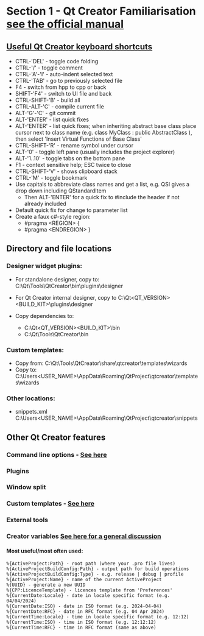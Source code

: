 # Section 1 - Qt Creator Familiarisation [see the official manual](https://doc.qt.io/qtcreator/index.html)

## [Useful Qt Creator keyboard shortcuts](https://doc.qt.io/qtcreator/creator-keyboard-shortcuts.html)
- CTRL-'DEL' - toggle code folding
- CTRL-'/' - toggle comment
- CTRL-'A'-'I' - auto-indent selected text
- CTRL-'TAB' - go to previously selected file
- F4 - switch from hpp to cpp or back
- SHIFT-'F4' - switch to UI file and back
- CTRL-SHIFT-'B' - build all
- CTRL-ALT-'C' - compile current file
- ALT-'G'-'C' - git commit
- ALT-'ENTER' - list quick fixes
- ALT-'ENTER' - list quick fixes; when inheriting abstract base class place cursor next to class name (e.g. class MyClass : public AbstractClass <CURSOR/>), then select 'Insert Virtual Functions of Base Class'
- CTRL-SHIFT-'R' - rename symbol under cursor
- ALT-'0' - toggle left pane (usually includes the project explorer)
- ALT-'1..10' - toggle tabs on the bottom pane
- F1 - context sensitive help; ESC twice to close
- CTRL-SHIFT-'V' - shows clipboard stack
- CTRL-'M' - toggle bookmark
- Use capitals to abbreviate class names and get a list, e.g. QSI gives a drop down including QStandardItem
	- Then ALT-'ENTER' for a quick fix to #include the header if not already included
- Default quick fix for change to parameter list
- Create a faux c#-style region:
	- #pragma <REGION\> {
	- #pragma <ENDREGION\> }
 
## Directory and file locations
### Designer widget plugins:
- For standalone designer, copy to: C:\Qt\Tools\QtCreator\bin\plugins\designer
- For Qt Creator internal designer, copy to C:\Qt\<QT\_VERSION\>\<BUILD\_KIT\>\plugins\designer

- Copy dependencies to:
	- C:\Qt\<QT\_VERSION\>\<BUILD_KIT\>\bin
	- C:\Qt\Tools\QtCreator\bin

### Custom templates:
- Copy from: C:\Qt\Tools\QtCreator\share\qtcreator\templates\wizards
- Copy to: C:\Users\<USER_NAME\>\AppData\Roaming\QtProject\qtcreator\templates\wizards

### Other locations:
- snippets.xml C:\Users\<USER\_NAME\>\AppData\Roaming\QtProject\qtcreator\snippets

## Other Qt Creator features
### Command line options - [See here](https://doc.qt.io/qtcreator/creator-cli.html)
### Plugins
### Window split
### Custom templates - [See here](https://doc.qt.io/qtcreator/creator-project-wizards.html)
### External tools
### Creator variables [See here for a general discussion](https://doc.qt.io/qtcreator/creator-how-to-use-qtc-variables.html)
#### Most useful/most often used:
    %{ActiveProject:Path} - root path (where your .pro file lives)
    %{ActiveProjectBuildConfig:Path} - output path for build operations
    %{ActiveProjectBuildConfig:Type} - e.g. release | debug | profile
    %{ActiveProject:Name} - name of the current ActiveProject
    %{UUID} - generate a new UUID
    %{CPP:LicenceTemplate} - licences template from 'Preferences'
    %{CurrentDate:Locale} - date in locale specific format (e.g. 04/04/2024)
    %{CurrentDate:ISO} - date in ISO format (e.g. 2024-04-04)
    %{CurrentDate:RFC} - date in RFC format (e.g. 04 Apr 2024)
    %{CurrentTime:Locale} - time in locale specific format (e.g. 12:12)
    %{CurrentTime:ISO} - time in ISO format (e.g. 12:12:12)
    %{CurrentTime:RFC} - time in RFC format (same as above)



